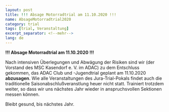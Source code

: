 ```yaml
---
layout: post
title: !!! Absage Motorradtrial am 11.10.2020 !!!
name: AbsageMotorradtrial2020
category: trial
tags: [trial, Veranstaltung]
excerpt_separator: <!--mehr-->
lang: de
---
```


**!!! Absage Motorradtrial am 11.10.2020 !!!**

<!--mehr-->

Nach intensiven Überlegungen und Abwägung der Risiken sind wir (der Vorstand des MSC Kasendorf e. V. im ADAC) zu dem Entschluss gekommen,
das ADAC Club und -Jugendtrial geplant am 11.10.2020 **abzusagen**.
Wie alle Veranstaltungen des Jura-Trial-Pokals findet auch die traditionelle Saisonabschlußveranstlung heuer nicht statt.
Trainiert trotzdem weiter, so dass wir uns nächstes Jahr wieder in anspruchsvollen Sektionen messen können.

Bleibt gesund, bis nächstes Jahr.
